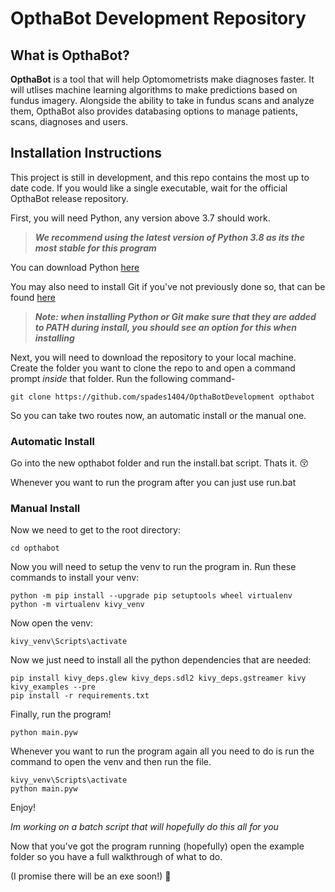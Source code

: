 # OpthaBot Development Repository

## What is OpthaBot?
__OpthaBot__ is a tool that will help Optomometrists make diagnoses faster. It will utlises machine learning algorithms to make predictions based on fundus imagery. Alongside the ability to take in fundus scans and analyze them, OpthaBot also provides databasing options to manage patients, scans, diagnoses and users. 

## Installation Instructions

This project is still in development, and this repo contains the most up to date code. If you would like a single executable, wait for the official OpthaBot release repository.

First, you will need Python, any version above 3.7 should work.
>__*We recommend using the latest version of Python 3.8 as its the most stable for this program*__ 

You can download Python [here](https://www.python.org/downloads/) 

You may also need to install Git if you've not previously done so, that can be found [here](https://git-scm.com/download/win)

> *__Note: when installing Python or Git make sure that they are added to PATH during install, you should see an option for this when installing__*


Next, you will need to download the repository to your local machine. Create the folder you want to clone the repo to and open a command prompt *inside* that folder. Run the following command- 

    git clone https://github.com/spades1404/OpthaBotDevelopment opthabot
    
So you can take two routes now, an automatic install or the manual one. 

### Automatic Install

Go into the new opthabot folder and run the install.bat script. Thats it. :kissing_closed_eyes:

Whenever you want to run the program after you can just use run.bat 

### Manual Install
    
Now we need to get to the root directory:

    cd opthabot
    
Now you will need to setup the venv to run the program in. Run these commands to install your venv:

    python -m pip install --upgrade pip setuptools wheel virtualenv
    python -m virtualenv kivy_venv
    
Now open the venv:

    kivy_venv\Scripts\activate
    
Now we just need to install all the python dependencies that are needed:

    pip install kivy_deps.glew kivy_deps.sdl2 kivy_deps.gstreamer kivy kivy_examples --pre
    pip install -r requirements.txt
    
Finally, run the program!

    python main.pyw
    

Whenever you want to run the program again all you need to do is run the command to open the venv and then run the file.

    kivy_venv\Scripts\activate
    python main.pyw
    
Enjoy!

*Im working on a batch script that will hopefully do this all for you*

Now that you've got the program running (hopefully) open the example folder so you have a full walkthrough of what to do.

(I promise there will be an exe soon!)  :smiling_face_with_three_hearts:
